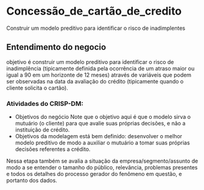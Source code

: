 # Concessão_de_cartão_de_credito
 Construir um modelo preditivo para identificar o risco de inadimplentes
## Entendimento do negocio
objetivo é construir um modelo preditivo para identificar o risco de inadimplência (tipicamente definida pela ocorrência de um atraso maior ou igual a 90 em um horizonte de 12 meses) através de variáveis que podem ser observadas na data da avaliação do crédito (tipicamente quando o cliente solicita o cartão).

### Atividades do CRISP-DM:
- Objetivos do negócio Note que o objetivo aqui é que o modelo sirva o mutuário (o cliente) para que avalie suas próprias decisões, e não a instituição de crédito.
- Objetivos da modelagem está bem definido: desenvolver o melhor modelo preditivo de modo a auxiliar o mutuário a tomar suas próprias decisões referentes a crédito.

Nessa etapa também se avalia a situação da empresa/segmento/assunto de modo a se entender o tamanho do público, relevância, problemas presentes e todos os detalhes do processo gerador do fenômeno em questão, e portanto dos dados.
